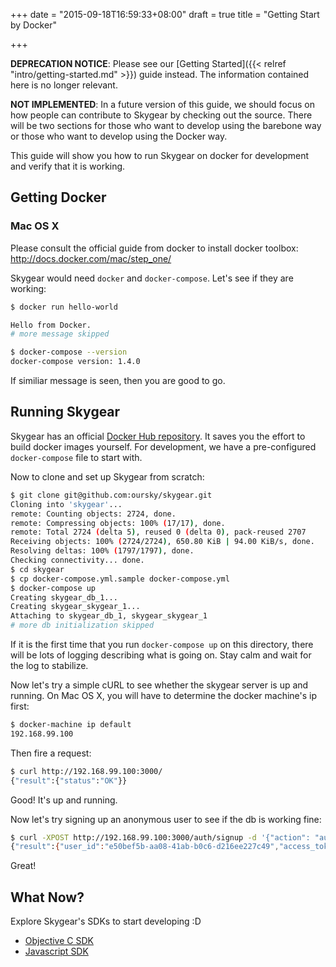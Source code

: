 +++
date = "2015-09-18T16:59:33+08:00"
draft = true
title = "Getting Start by Docker"

+++

**DEPRECATION NOTICE**: Please see our [Getting Started]({{< relref "intro/getting-started.md" >}}) guide instead. The information contained here is no longer relevant.

**NOT IMPLEMENTED**: In a future version of this guide, we should focus on how
people can contribute to Skygear by checking out the source. There will be two
sections for those who want to develop using the barebone way or those who want
to develop using the Docker way.

This guide will show you how to run Skygear on docker for development and verify that it is working.

## Getting Docker

### Mac OS X

Please consult the official guide from docker to install docker toolbox: http://docs.docker.com/mac/step_one/

Skygear would need `docker` and `docker-compose`. Let's see if they are working:

```bash
$ docker run hello-world

Hello from Docker.
# more message skipped

$ docker-compose --version
docker-compose version: 1.4.0
```

If similiar message is seen, then you are good to go.

## Running Skygear

Skygear has an official [Docker Hub repository](https://hub.docker.com/r/oursky/skygear/). It saves you the effort to build docker images yourself. For development, we have a pre-configured `docker-compose` file to start with.

Now to clone and set up Skygear from scratch:

```bash
$ git clone git@github.com:oursky/skygear.git
Cloning into 'skygear'...
remote: Counting objects: 2724, done.
remote: Compressing objects: 100% (17/17), done.
remote: Total 2724 (delta 5), reused 0 (delta 0), pack-reused 2707
Receiving objects: 100% (2724/2724), 650.80 KiB | 94.00 KiB/s, done.
Resolving deltas: 100% (1797/1797), done.
Checking connectivity... done.
$ cd skygear
$ cp docker-compose.yml.sample docker-compose.yml
$ docker-compose up
Creating skygear_db_1...
Creating skygear_skygear_1...
Attaching to skygear_db_1, skygear_skygear_1
# more db initialization skipped
```

If it is the first time that you run `docker-compose up` on this directory, there will be lots of logging describing what is going on. Stay calm and wait for the log to stabilize.

Now let's try a simple cURL to see whether the skygear server is up and running. On Mac OS X, you will have to determine the docker machine's ip first:

```bash
$ docker-machine ip default
192.168.99.100
```

Then fire a request:

```bash
$ curl http://192.168.99.100:3000/
{"result":{"status":"OK"}}
```

Good! It's up and running.

Now let's try signing up an anonymous user to see if the db is working fine:

```bash
$ curl -XPOST http://192.168.99.100:3000/auth/signup -d '{"action": "auth:signup"}'
{"result":{"user_id":"e50bef5b-aa08-41ab-b0c6-d216ee227c49","access_token":"9aeca7b8-c4ae-4948-b5e6-cc2c80940cf1"}}
```

Great!

## What Now?

Explore Skygear's SDKs to start developing :D

* [Objective C SDK](https://github.com/oursky/skygear-SDK-iOS)
* [Javascript SDK](https://github.com/oursky/skygear)
